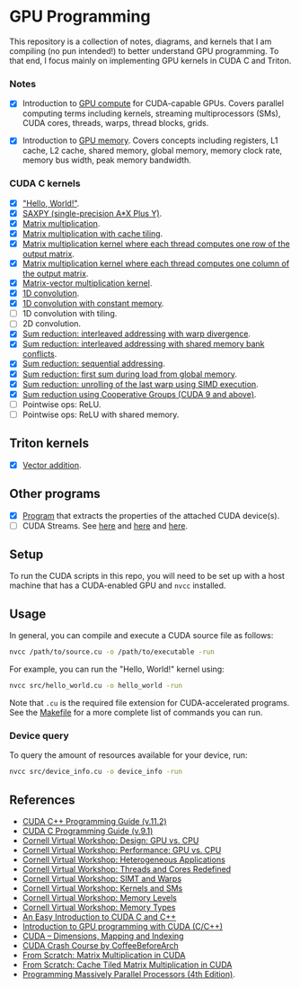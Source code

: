 # GPU Programming
This repository is a collection of notes, diagrams, and kernels that I am compiling (no pun intended!) to better understand GPU programming. To that end, I focus mainly on implementing GPU kernels in CUDA C and Triton. 

### Notes
- [x] Introduction to [GPU compute](docs/gpu_compute.md) for CUDA-capable GPUs. Covers parallel computing terms including kernels, streaming multiprocessors (SMs), CUDA cores, threads, warps, thread blocks, grids.
- [x] Introduction to [GPU memory](docs/gpu_memory.md). Covers concepts including registers, L1 cache, L2 cache, shared memory, global memory, memory clock rate, memory bus width, peak memory bandwidth.
 

### CUDA C kernels
- [x] ["Hello, World!"](src/hello_world/hello_world.cu).
- [x] [SAXPY (single-precision A*X Plus Y)](src/saxpy/saxpy.cu).
- [x] [Matrix multiplication](src/matrix_multiplication/matmul.cu). 
- [x] [Matrix multiplication with cache tiling](src/matrix_multiplication/matmul_cache_tiled.cu). 
- [x] [Matrix multiplication kernel where each thread computes one row of the output matrix](src/matrix_multiplication/matmul_thread_row.cu).
- [x] [Matrix multiplication kernel where each thread computes one column of the output matrix](src/matrix_multiplication/matmul_thread_col.cu).
- [x] [Matrix-vector multiplication kernel](src/matrix_multiplication/matvec_mul.cu).
- [x] [1D convolution](src/convolution/convolution_1d.cu).
- [x] [1D convolution with constant memory](src/convolution/convolution_1d_constant_memory.cu).
- [ ] 1D convolution with tiling.
- [ ] 2D convolution.
- [x] [Sum reduction: interleaved addressing with warp divergence](src/sum_reduction/sum_reduction_kernels.cu#15).
- [x] [Sum reduction: interleaved addressing with shared memory bank conflicts](src/sum_reduction/sum_reduction_kernels.cu#53).
- [x] [Sum reduction: sequential addressing](src/sum_reduction/sum_reduction_kernels.cu#99).
- [x] [Sum reduction: first sum during load from global memory](src/sum_reduction/sum_reduction_kernels.cu#129).
- [x] [Sum reduction: unrolling of the last warp using SIMD execution](src/sum_reduction/sum_reduction_kernels.cu#177).
- [x] [Sum reduction using Cooperative Groups (CUDA 9 and above)](src/sum_reduction/sum_reduction_cooperative_groups.cu).
- [ ] Pointwise ops: ReLU. 
- [ ] Pointwise ops: ReLU with shared memory. 

## Triton kernels
- [x] [Vector addition](src/triton/vector_addition.py).

## Other programs
- [x] [Program](src/device_info.cu) that extracts the properties of the attached CUDA device(s).
- [ ] CUDA Streams. See [here](https://github.com/NVIDIA-developer-blog/code-samples/blob/master/series/cuda-cpp/overlap-data-transfers/async.cu) and [here](https://leimao.github.io/blog/CUDA-Stream/) and [here](https://developer.nvidia.com/blog/how-overlap-data-transfers-cuda-cc/). 

## Setup
To run the CUDA scripts in this repo, you will need to be set up with a host machine that has a CUDA-enabled GPU and `nvcc` installed.

## Usage
In general, you can compile and execute a CUDA source file as follows:
```bash
nvcc /path/to/source.cu -o /path/to/executable -run
```
For example, you can run the "Hello, World!" kernel using: 
```bash
nvcc src/hello_world.cu -o hello_world -run
```
Note that `.cu` is the required file extension for CUDA-accelerated programs.
See the [Makefile](Makefile) for a more complete list of commands you can run.


### Device query
To query the amount of resources available for your device, run:
```bash
nvcc src/device_info.cu -o device_info -run
```

## References
- [CUDA C++ Programming Guide (v.11.2)](https://docs.nvidia.com/cuda/archive/11.2.0/pdf/CUDA_C_Programming_Guide.pdf)
- [CUDA C Programming Guide (v.9.1)](https://docs.nvidia.com/cuda/archive/9.1/pdf/CUDA_C_Programming_Guide.pdf)
- [Cornell Virtual Workshop: Design: GPU vs. CPU](https://cvw.cac.cornell.edu/gpu-architecture/gpu-characteristics/design)
- [Cornell Virtual Workshop: Performance: GPU vs. CPU](https://cvw.cac.cornell.edu/gpu-architecture/gpu-characteristics/performance)
- [Cornell Virtual Workshop: Heterogeneous Applications](https://cvw.cac.cornell.edu/gpu-architecture/gpu-characteristics/applications)
- [Cornell Virtual Workshop: Threads and Cores Redefined](https://cvw.cac.cornell.edu/gpu-architecture/gpu-characteristics/threadcore)
- [Cornell Virtual Workshop: SIMT and Warps](https://cvw.cac.cornell.edu/gpu-architecture/gpu-characteristics/simt_warp)
- [Cornell Virtual Workshop: Kernels and SMs](https://cvw.cac.cornell.edu/gpu-architecture/gpu-characteristics/kernel_sm)
- [Cornell Virtual Workshop: Memory Levels](https://cvw.cac.cornell.edu/gpu-architecture/gpu-memory/memory_levels)
- [Cornell Virtual Workshop: Memory Types](https://cvw.cac.cornell.edu/gpu-architecture/gpu-memory/memory_types)
- [An Easy Introduction to CUDA C and C++](https://developer.nvidia.com/blog/easy-introduction-cuda-c-and-c/)
- [Introduction to GPU programming with CUDA (C/C++)](https://ulhpc-tutorials.readthedocs.io/en/latest/cuda/)
- [CUDA – Dimensions, Mapping and Indexing](http://thebeardsage.com/cuda-dimensions-mapping-and-indexing/)
- [CUDA Crash Course by CoffeeBeforeArch](https://www.youtube.com/playlist?list=PLxNPSjHT5qvtYRVdNN1yDcdSl39uHV_sU)
- [From Scratch: Matrix Multiplication in CUDA](https://www.youtube.com/watch?v=DpEgZe2bbU0)
- [From Scratch: Cache Tiled Matrix Multiplication in CUDA](https://www.youtube.com/watch?v=ga2ML1uGr5o)
- [Programming Massively Parallel Processors (4th Edition)](https://www.amazon.co.uk/Programming-Massively-Parallel-Processors-Hands/dp/0323912311).